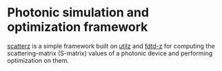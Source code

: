 # Photonic simulation and optimization framework

[scatterz](https://github.com/spinsphotonics/scatterz) is a simple framework built on [utilz](https://github.com/spinsphotonics/utilz) and [fdtd-z](https://github.com/spinsphotonics/fdtdz)
for computing the scattering-matrix (S-matrix) values of a photonic device and performing optimization on them.
